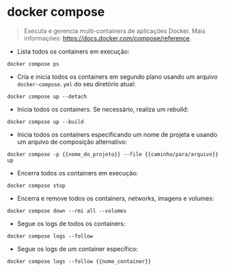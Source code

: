 # docker compose

> Executa e gerencia multi-containers de aplicações Docker.
> Mais informações: <https://docs.docker.com/compose/reference>.

- Lista todos os containers em execução:

`docker compose ps`

- Cria e inicia todos os containers em segundo plano usando um arquivo `docker-compose.yml` do seu diretório atual:

`docker compose up --detach`

- Inicia todos os containers. Se necessário, realiza um rebuild:

`docker compose up --build`

- Inicia todos os containers especificando um nome de projeta e usando um arquivo de composição alternativo:

`docker compose -p {{nome_do_projeto}} --file {{caminho/para/arquivo}} up`

- Encerra todos os containers em execução:

`docker compose stop`

- Encerra e remove todos os containers, networks, imagens e volumes:

`docker compose down --rmi all --volumes`

- Segue os logs de todos os containers:

`docker compose logs --follow`

- Segue os logs de um container específico:

`docker compose logs --follow {{nome_container}}`
